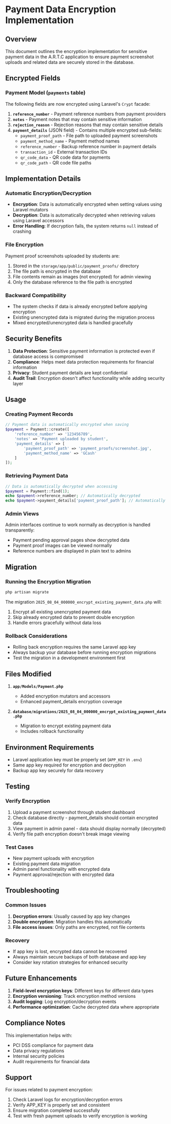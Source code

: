 # Payment Data Encryption Implementation

## Overview
This document outlines the encryption implementation for sensitive payment data in the A.R.T.C application to ensure payment screenshot uploads and related data are securely stored in the database.

## Encrypted Fields

### Payment Model (`payments` table)
The following fields are now encrypted using Laravel's `Crypt` facade:

1. **`reference_number`** - Payment reference numbers from payment providers
2. **`notes`** - Payment notes that may contain sensitive information
3. **`rejection_reason`** - Rejection reasons that may contain sensitive details
4. **`payment_details`** (JSON field) - Contains multiple encrypted sub-fields:
   - `payment_proof_path` - File path to uploaded payment screenshots
   - `payment_method_name` - Payment method names
   - `reference_number` - Backup reference number in payment details
   - `transaction_id` - External transaction IDs
   - `qr_code_data` - QR code data for payments
   - `qr_code_path` - QR code file paths

## Implementation Details

### Automatic Encryption/Decryption
- **Encryption**: Data is automatically encrypted when setting values using Laravel mutators
- **Decryption**: Data is automatically decrypted when retrieving values using Laravel accessors
- **Error Handling**: If decryption fails, the system returns `null` instead of crashing

### File Encryption
Payment proof screenshots uploaded by students are:
1. Stored in the `storage/app/public/payment_proofs/` directory
2. The file path is encrypted in the database
3. File contents remain as images (not encrypted) for admin viewing
4. Only the database reference to the file path is encrypted

### Backward Compatibility
- The system checks if data is already encrypted before applying encryption
- Existing unencrypted data is migrated during the migration process
- Mixed encrypted/unencrypted data is handled gracefully

## Security Benefits

1. **Data Protection**: Sensitive payment information is protected even if database access is compromised
2. **Compliance**: Helps meet data protection requirements for financial information
3. **Privacy**: Student payment details are kept confidential
4. **Audit Trail**: Encryption doesn't affect functionality while adding security layer

## Usage

### Creating Payment Records
```php
// Payment data is automatically encrypted when saving
$payment = Payment::create([
    'reference_number' => '123456789',
    'notes' => 'Payment uploaded by student',
    'payment_details' => [
        'payment_proof_path' => 'payment_proofs/screenshot.jpg',
        'payment_method_name' => 'GCash'
    ]
]);
```

### Retrieving Payment Data
```php
// Data is automatically decrypted when accessing
$payment = Payment::find(1);
echo $payment->reference_number; // Automatically decrypted
echo $payment->payment_details['payment_proof_path']; // Automatically decrypted
```

### Admin Views
Admin interfaces continue to work normally as decryption is handled transparently:
- Payment pending approval pages show decrypted data
- Payment proof images can be viewed normally
- Reference numbers are displayed in plain text to admins

## Migration

### Running the Encryption Migration
```bash
php artisan migrate
```

The migration `2025_08_04_000000_encrypt_existing_payment_data.php` will:
1. Encrypt all existing unencrypted payment data
2. Skip already encrypted data to prevent double encryption
3. Handle errors gracefully without data loss

### Rollback Considerations
- Rolling back encryption requires the same Laravel app key
- Always backup your database before running encryption migrations
- Test the migration in a development environment first

## Files Modified

1. **`app/Models/Payment.php`**
   - Added encryption mutators and accessors
   - Enhanced payment_details encryption coverage

2. **`database/migrations/2025_08_04_000000_encrypt_existing_payment_data.php`**
   - Migration to encrypt existing payment data
   - Includes rollback functionality

## Environment Requirements

- Laravel application key must be properly set (`APP_KEY` in `.env`)
- Same app key required for encryption and decryption
- Backup app key securely for data recovery

## Testing

### Verify Encryption
1. Upload a payment screenshot through student dashboard
2. Check database directly - payment_details should contain encrypted data
3. View payment in admin panel - data should display normally (decrypted)
4. Verify file path encryption doesn't break image viewing

### Test Cases
- New payment uploads with encryption
- Existing payment data migration
- Admin panel functionality with encrypted data
- Payment approval/rejection with encrypted data

## Troubleshooting

### Common Issues
1. **Decryption errors**: Usually caused by app key changes
2. **Double encryption**: Migration handles this automatically
3. **File access issues**: Only paths are encrypted, not file contents

### Recovery
- If app key is lost, encrypted data cannot be recovered
- Always maintain secure backups of both database and app key
- Consider key rotation strategies for enhanced security

## Future Enhancements

1. **Field-level encryption keys**: Different keys for different data types
2. **Encryption versioning**: Track encryption method versions
3. **Audit logging**: Log encryption/decryption events
4. **Performance optimization**: Cache decrypted data where appropriate

## Compliance Notes

This implementation helps with:
- PCI DSS compliance for payment data
- Data privacy regulations
- Internal security policies
- Audit requirements for financial data

## Support

For issues related to payment encryption:
1. Check Laravel logs for encryption/decryption errors
2. Verify APP_KEY is properly set and consistent
3. Ensure migration completed successfully
4. Test with fresh payment uploads to verify encryption is working
